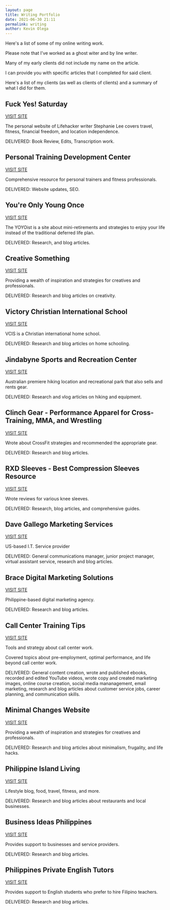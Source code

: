 ```yaml
--- 
layout: page
title: Writing Portfolio
date: 2021-06-30 21:11
permalink: writing 
author: Kevin Olega 
--- 
```

Here's a list of some of my online writing work.

Please note that I've worked as a ghost witer and by line writer.

Many of my early clients did not include my name on the article.

I can provide you with specific articles that I completed for said client.

Here's a list of my clients (as well as clients of clients) and a summary of what I did for them.

## Fuck Yes! Saturday

[VISIT SITE](https://thefyslife.com/)

The personal website of Lifehacker writer Stephanie Lee covers travel, fitness, financial freedom, and location independence.

DELIVERED: Book Review, Edits, Transcription work.


## Personal Training Development Center

[VISIT SITE](https://www.theptdc.com)

Comprehensive resource for personal trainers and fitness professionals.

DELIVERED: Website updates, SEO.


## You're Only Young Once

[VISIT SITE](https://www.theyoyoists.com/)

The YOYOist is a site about mini-retirements and strategies to enjoy your life instead of the traditional deferred life plan.

DELIVERED: Research, and blog articles.


## Creative Something

[VISIT SITE](https://creativesomething.net)

Providing a wealth of inspiration and strategies for creatives and professionals.

DELIVERED: Research and blog articles on creativity.


## Victory Christian International School

[VISIT SITE](http://vcishomestudy.edu.ph/)

VCIS is a Christian international home school.

DELIVERED: Research and blog articles on home schooling.


## Jindabyne Sports and Recreation Center

[VISIT SITE](https://www.jindabynesports.com.au)

Australian premiere hiking location and recreational park that also sells and rents gear.

DELIVERED: Research and vlog articles on hiking and equipment.


## Clinch Gear - Performance Apparel for Cross-Training, MMA, and Wrestling

[VISIT SITE](https://clinchgear.com)

Wrote about CrossFit strategies and recommended the appropriate gear.

DELIVERED: Research and blog articles.


## RXD Sleeves - Best Compression Sleeves Resource

[VISIT SITE](https://www.rxdsleeves.com)

Wrote reviews for various knee sleeves.

DELIVERED: Research, blog articles, and comprehensive guides.

## Dave Gallego Marketing Services

[VISIT SITE](https://www.youtube.com/user/bobbyriounlock)

US-based I.T. Service provider

DELIVERED: General communications manager, junior project manager, virtual assistant service, research and blog articles.


## Brace Digital Marketing Solutions

[VISIT SITE](https://www.bracedigitalsolutions.com/)

Philippine-based digital marketing agency.

DELIVERED: Research and blog articles.


## Call Center Training Tips

[VISIT SITE](https://callcentertrainingtips.com)

Tools and strategy about call center work.

Covered topics about pre-employment, optimal performance, and life beyond call center work.

DELIVERED: General content creation, wrote and published ebooks, recorded and edited YouTube videos, wrote copy and created marketing images, online course creation, social media mananagement, email marketing, research and blog articles about customer service jobs, career planning, and communication skills.


## Minimal Changes Website

[VISIT SITE](https://minimalchanges.com)

Providing a wealth of inspiration and strategies for creatives and professionals.

DELIVERED: Research and blog articles about minimalism, frugality, and life hacks.


## Philippine Island Living

[VISIT SITE](https://philippineislandliving.com)

Lifestyle blog, food, travel, fitness, and more.

DELIVERED: Research and blog articles about restaurants and local businesses.


## Business Ideas Philippines

[VISIT SITE](https://businessideasph.com)

Provides support to businesses and service providers.

DELIVERED: Research and blog articles.


## Philippines Private English Tutors

[VISIT SITE](https://philippinesprivateenglishtutors.com)

Provides support to English students who prefer to hire Filipino teachers.

DELIVERED: Research and blog articles.

